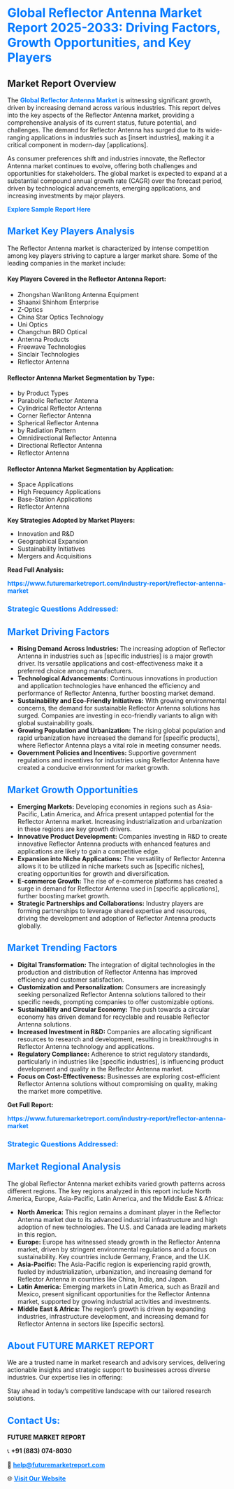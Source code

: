 <h1 style="color: #007BFF;">Global Reflector Antenna Market Report 2025-2033: Driving Factors, Growth Opportunities, and Key Players</h1>

<section id="overview">
<h2>Market Report Overview</h2>
<p>The <a href="https://www.futuremarketreport.com/industry-report/reflector-antenna-market" style="color: #007BFF; text-decoration: none;"><strong>Global Reflector Antenna Market</strong></a> is witnessing significant growth, driven by increasing demand across various industries. This report delves into the key aspects of the Reflector Antenna market, providing a comprehensive analysis of its current status, future potential, and challenges. The demand for Reflector Antenna has surged due to its wide-ranging applications in industries such as [insert industries], making it a critical component in modern-day [applications].</p>
<p>As consumer preferences shift and industries innovate, the Reflector Antenna market continues to evolve, offering both challenges and opportunities for stakeholders. The global market is expected to expand at a substantial compound annual growth rate (CAGR) over the forecast period, driven by technological advancements, emerging applications, and increasing investments by major players.</p>
</section>

<section id="overview">
<p><a href="https://www.futuremarketreport.com/request-sample/reportId=110471" style="color: #007BFF; text-decoration: none;"><strong>Explore Sample Report Here</strong></a></p>
</section>

<section id="key-players">
<h2 style="color: #007BFF;">Market Key Players Analysis</h2>
<p>The Reflector Antenna market is characterized by intense competition among key players striving to capture a larger market share. Some of the leading companies in the market include:</p>
<h4>Key Players Covered in the Reflector Antenna Report:</h4>
<ul><li>Zhongshan Wanlitong Antenna Equipment</li><li>Shaanxi Shinhom Enterprise</li><li>Z-Optics</li><li>China Star Optics Technology</li><li>Uni Optics</li><li>Changchun BRD Optical</li><li>Antenna Products</li><li>Freewave Technologies</li><li>Sinclair Technologies</li><li>Reflector Antenna</li></ul>
<h4>Reflector Antenna Market Segmentation by Type:</h4>
<ul><li>by Product Types</li><li>Parabolic Reflector Antenna</li><li>Cylindrical Reflector Antenna</li><li>Corner Reflector Antenna</li><li>Spherical Reflector Antenna</li><li>by Radiation Pattern</li><li>Omnidirectional Reflector Antenna</li><li>Directional Reflector Antenna</li><li>Reflector Antenna</li></ul>

<h4>Reflector Antenna Market Segmentation by Application:</h4>
<ul><li>Space Applications</li><li>High Frequency Applications</li><li>Base-Station Applications</li><li>Reflector Antenna</li></ul>
<p><strong>Key Strategies Adopted by Market Players:</strong></p>
<ul>
<li>Innovation and R&D</li>
<li>Geographical Expansion</li>
<li>Sustainability Initiatives</li>
<li>Mergers and Acquisitions</li>
</ul>
</section>

<section>
<p><strong>Read Full Analysis: </strong></p><a href="https://www.futuremarketreport.com/industry-report/reflector-antenna-market" style="color: #007BFF; text-decoration: none;"><strong>https://www.futuremarketreport.com/industry-report/reflector-antenna-market</strong></a>
<h3 style="color: #007BFF;">Strategic Questions Addressed:</h3>
</section>

<section id="driving-factors">
<h2 style="color: #007BFF;">Market Driving Factors</h2>
<ul>
<li><strong>Rising Demand Across Industries:</strong> The increasing adoption of Reflector Antenna in industries such as [specific industries] is a major growth driver. Its versatile applications and cost-effectiveness make it a preferred choice among manufacturers.</li>
<li><strong>Technological Advancements:</strong> Continuous innovations in production and application technologies have enhanced the efficiency and performance of Reflector Antenna, further boosting market demand.</li>
<li><strong>Sustainability and Eco-Friendly Initiatives:</strong> With growing environmental concerns, the demand for sustainable Reflector Antenna solutions has surged. Companies are investing in eco-friendly variants to align with global sustainability goals.</li>
<li><strong>Growing Population and Urbanization:</strong> The rising global population and rapid urbanization have increased the demand for [specific products], where Reflector Antenna plays a vital role in meeting consumer needs.</li>
<li><strong>Government Policies and Incentives:</strong> Supportive government regulations and incentives for industries using Reflector Antenna have created a conducive environment for market growth.</li>
</ul>
</section>

<section id="growth-opportunities">
<h2 style="color: #007BFF;">Market Growth Opportunities</h2>
<ul>
<li><strong>Emerging Markets:</strong> Developing economies in regions such as Asia-Pacific, Latin America, and Africa present untapped potential for the Reflector Antenna market. Increasing industrialization and urbanization in these regions are key growth drivers.</li>
<li><strong>Innovative Product Development:</strong> Companies investing in R&D to create innovative Reflector Antenna products with enhanced features and applications are likely to gain a competitive edge.</li>
<li><strong>Expansion into Niche Applications:</strong> The versatility of Reflector Antenna allows it to be utilized in niche markets such as [specific niches], creating opportunities for growth and diversification.</li>
<li><strong>E-commerce Growth:</strong> The rise of e-commerce platforms has created a surge in demand for Reflector Antenna used in [specific applications], further boosting market growth.</li>
<li><strong>Strategic Partnerships and Collaborations:</strong> Industry players are forming partnerships to leverage shared expertise and resources, driving the development and adoption of Reflector Antenna products globally.</li>
</ul>
</section>

<section id="trending-factors">
<h2 style="color: #007BFF;">Market Trending Factors</h2>
<ul>
<li><strong>Digital Transformation:</strong> The integration of digital technologies in the production and distribution of Reflector Antenna has improved efficiency and customer satisfaction.</li>
<li><strong>Customization and Personalization:</strong> Consumers are increasingly seeking personalized Reflector Antenna solutions tailored to their specific needs, prompting companies to offer customizable options.</li>
<li><strong>Sustainability and Circular Economy:</strong> The push towards a circular economy has driven demand for recyclable and reusable Reflector Antenna solutions.</li>
<li><strong>Increased Investment in R&D:</strong> Companies are allocating significant resources to research and development, resulting in breakthroughs in Reflector Antenna technology and applications.</li>
<li><strong>Regulatory Compliance:</strong> Adherence to strict regulatory standards, particularly in industries like [specific industries], is influencing product development and quality in the Reflector Antenna market.</li>
<li><strong>Focus on Cost-Effectiveness:</strong> Businesses are exploring cost-efficient Reflector Antenna solutions without compromising on quality, making the market more competitive.</li>
</ul>
</section>

<section>
<p><strong>Get Full Report: </strong></p><a href="https://www.futuremarketreport.com/industry-report/reflector-antenna-market" style="color: #007BFF; text-decoration: none;"><strong>https://www.futuremarketreport.com/industry-report/reflector-antenna-market</strong></a>
<h3 style="color: #007BFF;">Strategic Questions Addressed:</h3>
</section>


<section id="regional-analysis">
<h2 style="color: #007BFF;">Market Regional Analysis</h2>
<p>The global Reflector Antenna market exhibits varied growth patterns across different regions. The key regions analyzed in this report include North America, Europe, Asia-Pacific, Latin America, and the Middle East & Africa:</p>
<ul>
<li><strong>North America:</strong> This region remains a dominant player in the Reflector Antenna market due to its advanced industrial infrastructure and high adoption of new technologies. The U.S. and Canada are leading markets in this region.</li>
<li><strong>Europe:</strong> Europe has witnessed steady growth in the Reflector Antenna market, driven by stringent environmental regulations and a focus on sustainability. Key countries include Germany, France, and the U.K.</li>
<li><strong>Asia-Pacific:</strong> The Asia-Pacific region is experiencing rapid growth, fueled by industrialization, urbanization, and increasing demand for Reflector Antenna in countries like China, India, and Japan.</li>
<li><strong>Latin America:</strong> Emerging markets in Latin America, such as Brazil and Mexico, present significant opportunities for the Reflector Antenna market, supported by growing industrial activities and investments.</li>
<li><strong>Middle East & Africa:</strong> The region’s growth is driven by expanding industries, infrastructure development, and increasing demand for Reflector Antenna in sectors like [specific sectors].</li>
</ul>
</section>

<footer>
<h2 style="color: #007BFF;">About FUTURE MARKET REPORT</h2>
<p>We are a trusted name in market research and advisory services, delivering actionable insights and strategic support to businesses across diverse industries. Our expertise lies in offering:</p>

<p>Stay ahead in today’s competitive landscape with our tailored research solutions.</p>

<h2 style="color: #007BFF;">Contact Us:</h2>
<p><strong>FUTURE MARKET REPORT</strong></p>
<p>📞 <strong>+91 (883) 074-8030</strong></p>
<p>📧 <strong><a href="mailto:help@futuremarketreport.com" style="color: #007BFF;">help@futuremarketreport.com</a></strong></p>
<p>🌐 <strong><a href="https://www.futuremarketreport.com/" style="color: #007BFF;">Visit Our Website</a></strong></p>
</footer>